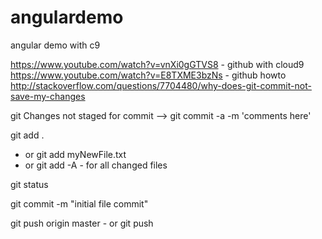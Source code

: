 # angulardemo
angular demo with c9

https://www.youtube.com/watch?v=vnXi0gGTVS8  - github with cloud9
https://www.youtube.com/watch?v=E8TXME3bzNs  - github howto
http://stackoverflow.com/questions/7704480/why-does-git-commit-not-save-my-changes

git Changes not staged for commit
--> git commit -a -m 'comments here'

git add .    
   - or git add myNewFile.txt 
   - or git add -A   - for all changed files

git status

git commit -m "initial file commit"

git push origin master   - or git push


